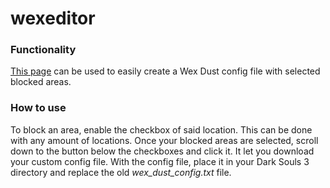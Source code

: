 # wexeditor
### Functionality
[This page](https://wesleycodydev.github.io/wexeditor/) can be used to easily create a Wex Dust config file with selected blocked areas.

### How to use
To block an area, enable the checkbox of said location. This can be done with any amount of locations.
Once your blocked areas are selected, scroll down to the button below the checkboxes and click it. It let you download your custom config file.
With the config file, place it in your Dark Souls 3 directory and replace the old *wex_dust_config.txt* file.
